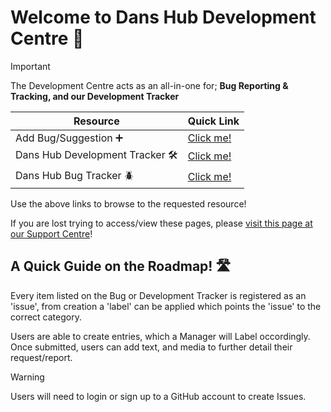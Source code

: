 # Welcome to Dans Hub Development Centre 🤖
> [!IMPORTANT]
> The Development Centre acts as an all-in-one for; **Bug Reporting & Tracking, and our Development Tracker**

| Resource    | Quick Link |
| --------    | ------- |
| Add Bug/Suggestion ➕    | [Click me!](https://github.com/DansHubNetwork/Roadmap/issues)    |
| Dans Hub Development Tracker 🛠️     | [Click me!](https://github.com/users/DansHubNetwork/projects/4/views/1)    |
| Dans Hub Bug Tracker 🪲   | [Click me!](https://github.com/users/DansHubNetwork/projects/5)    |

Use the above links to browse to the requested resource!

If you are lost trying to access/view these pages, please [visit this page at our Support Centre](https://support.danshub.xyz/resources/suggestions-roadmap)!

## A Quick Guide on the Roadmap! 🛣️
Every item listed on the Bug or Development Tracker is registered as an 'issue', from creation a 'label' can be applied which points the 'issue' to the correct category.

Users are able to create entries, which a Manager will Label occordingly. Once submitted, users can add text, and media to further detail their request/report.

> [!WARNING]
> Users will need to login or sign up to a GitHub account to create Issues.


